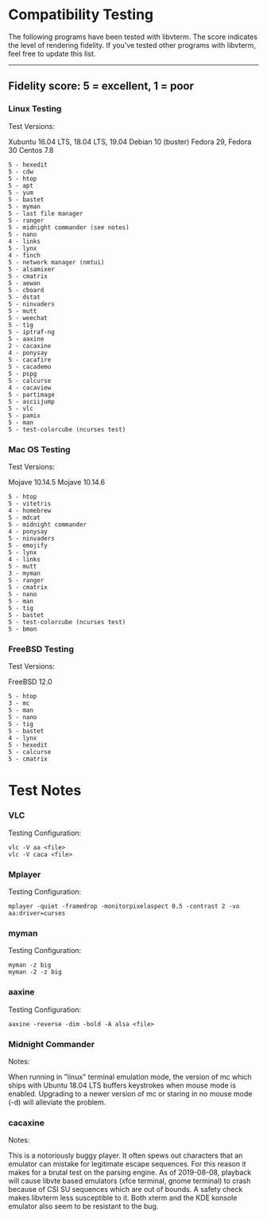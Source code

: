 # Compatibility Testing #

The following programs have been tested with libvterm.  The score
indicates the level of rendering fidelity.  If you've tested
other programs with libvterm, feel free to update this list.

---
Fidelity score: 5 = excellent, 1 = poor
---

### Linux Testing ###

Test Versions:

Xubuntu 16.04 LTS, 18.04 LTS, 19.04
Debian 10 (buster)
Fedora 29, Fedora 30
Centos 7.8

```
5 - hexedit
5 - cdw
5 - htop
5 - apt
5 - yum
5 - bastet
5 - myman
5 - last file manager
5 - ranger
5 - midnight commander (see notes)
5 - nano
4 - links
5 - lynx
4 - finch
5 - network manager (nmtui)
5 - alsamixer
5 - cmatrix
5 - aewan
5 - cboard
5 - dstat
5 - ninvaders
5 - mutt
5 - weechat
5 - tig
5 - iptraf-ng
5 - aaxine
2 - cacaxine
4 - ponysay
5 - cacafire
5 - cacademo
5 - pspg
5 - calcurse
4 - cacaview
5 - partimage
5 - asciijump
5 - vlc
5 - pamix
5 - man
5 - test-colorcube (ncurses test)
```

### Mac OS Testing ###

Test Versions:

Mojave 10.14.5
Mojave 10.14.6

```
5 - htop
5 - vitetris
4 - homebrew
5 - mdcat
5 - midnight commander
4 - ponysay
5 - ninvaders
5 - emojify
5 - lynx
4 - links
5 - mutt
3 - myman
5 - ranger
5 - cmatrix
5 - nano
5 - man
5 - tig
5 - bastet
5 - test-colorcube (ncurses test)
5 - bmon
```

### FreeBSD Testing ###

Test Versions:

FreeBSD 12.0

```
5 - htop
3 - mc
5 - man
5 - nano
5 - tig
5 - bastet
4 - lynx
5 - hexedit
5 - calcurse
5 - cmatrix
```

# Test Notes #


### VLC ###

Testing Configuration:

```
vlc -V aa <file>
vlc -V caca <file>
```

### Mplayer ###

Testing Configuration:

```
mplayer -quiet -framedrop -monitorpixelaspect 0.5 -contrast 2 -vo aa:driver=curses
```

### myman ###

Testing Configuration:

```
myman -z big
myman -2 -z big
```

### aaxine ### 

Testing Configuration:

```
aaxine -reverse -dim -bold -A alsa <file>
```

### Midnight Commander ###

Notes:

When running in "linux" terminal emulation mode, the version of mc which
ships with Ubuntu 18.04 LTS buffers keystrokes when mouse mode is enabled.
Upgrading to a newer version of mc or staring in no mouse mode (-d) will
alleviate the problem.


### cacaxine ###

Notes:

This is a notoriously buggy player.  It often spews out characters that an
emulator can mistake for legitimate escape sequences.  For this reason
it makes for a brutal test on the parsing engine.  As of 2019-08-08,
playback will cause libvte based emulators (xfce terminal, gnome terminal)
to crash because of CSI SU sequences which are out of bounds.  A safety
check makes libvterm less susceptible to it.  Both xterm and the  KDE
konsole emulator also seem to be resistant to the bug.
